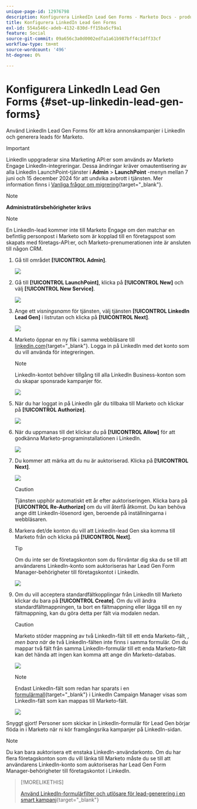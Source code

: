 ```yaml
---
unique-page-id: 12976798
description: Konfigurera LinkedIn Lead Gen Forms - Marketo Docs - produktdokumentation
title: Konfigurera LinkedIn Lead Gen Forms
exl-id: 554a546c-adeb-4132-830d-ff15ba5cf9a1
feature: Social
source-git-commit: 09a656c3a0d0002edfa1a61b987bff4c1dff33cf
workflow-type: tm+mt
source-wordcount: '496'
ht-degree: 0%

---
```


# Konfigurera LinkedIn Lead Gen Forms {#set-up-linkedin-lead-gen-forms}

Använd LinkedIn Lead Gen Forms för att köra annonskampanjer i LinkedIn och generera leads för Marketo.

>[!IMPORTANT]
>
>LinkedIn uppgraderar sina Marketing API:er som används av Marketo Engage LinkedIn-integreringar. Dessa ändringar kräver omautentisering av alla LinkedIn LaunchPoint-tjänster i **Admin** > **LaunchPoint** -menyn mellan 7 juni och 15 december 2024 för att undvika avbrott i tjänsten. Mer information finns i [Vanliga frågor om migrering](https://nation.marketo.com/t5/employee-blogs/linkedin-re-authentication-required/ba-p/347794){target="_blank"}.

>[!NOTE]
>
>**Administratörsbehörigheter krävs**

>[!NOTE]
>
>En LinkedIn-lead kommer inte till Marketo Engage om den matchar en befintlig personpost i Marketo som är kopplad till en företagspost som skapats med företags-API:er, och Marketo-prenumerationen inte är ansluten till någon CRM.

1. Gå till området **[!UICONTROL Admin]**.

   ![](assets/set-up-linkedin-lead-gen-forms-1.png)

1. Gå till **[!UICONTROL LaunchPoint]**, klicka på **[!UICONTROL New]** och välj **[!UICONTROL New Service]**.

   ![](assets/set-up-linkedin-lead-gen-forms-2.png)

1. Ange ett _visningsnamn_ för tjänsten, välj tjänsten **[!UICONTROL LinkedIn Lead Gen]** i listrutan och klicka på **[!UICONTROL Next]**.

   ![](assets/set-up-linkedin-lead-gen-forms-3.png)

1. Marketo öppnar en ny flik i samma webbläsare till [linkedin.com](https://www.linkedin.com){target="_blank"}. Logga in på LinkedIn med det konto som du vill använda för integreringen.

   >[!NOTE]
   >
   >LinkedIn-kontot behöver tillgång till alla LinkedIn Business-konton som du skapar sponsrade kampanjer för.

   ![](assets/set-up-linkedin-lead-gen-forms-4.png)

1. När du har loggat in på LinkedIn går du tillbaka till Marketo och klickar på **[!UICONTROL Authorize]**.

   ![](assets/set-up-linkedin-lead-gen-forms-5.png)

1. När du uppmanas till det klickar du på **[!UICONTROL Allow]** för att godkänna Marketo-programinstallationen i LinkedIn.

   ![](assets/set-up-linkedin-lead-gen-forms-6.png)

1. Du kommer att märka att du nu är auktoriserad. Klicka på **[!UICONTROL Next]**.

   ![](assets/set-up-linkedin-lead-gen-forms-7.png)

   >[!CAUTION]
   >
   >Tjänsten upphör automatiskt ett år efter auktoriseringen. Klicka bara på **[!UICONTROL Re-Authorize]** om du vill återfå åtkomst. Du kan behöva ange ditt LinkedIn-lösenord igen, beroende på inställningarna i webbläsaren.

1. Markera det/de konton du vill att LinkedIn-lead Gen ska komma till Marketo från och klicka på **[!UICONTROL Next]**.

   >[!TIP]
   >
   >Om du inte ser de företagskonton som du förväntar dig ska du se till att användarens LinkedIn-konto som auktoriseras har Lead Gen Form Manager-behörigheter till företagskontot i LinkedIn.

   ![](assets/set-up-linkedin-lead-gen-forms-8.png)

1. Om du vill acceptera standardfältkopplingar från LinkedIn till Marketo klickar du bara på **[!UICONTROL Create]**. Om du vill ändra standardfältmappningen, ta bort en fältmappning eller lägga till en ny fältmappning, kan du göra detta per fält via modalen nedan.

   >[!CAUTION]
   >
   >Marketo stöder mappning av två LinkedIn-fält till ett enda Marketo-fält, _, men bara när_ de två LinkedIn-fälten inte finns i samma formulär. Om du mappar två fält från samma LinkedIn-formulär till ett enda Marketo-fält kan det hända att ingen kan komma att ange din Marketo-databas.

   ![](assets/set-up-linkedin-lead-gen-forms-9.png)

   >[!NOTE]
   >
   >Endast LinkedIn-fält som redan har sparats i en [formulärmall](https://www.linkedin.com/help/lms/answer/79634){target="_blank"} i LinkedIn Campaign Manager visas som LinkedIn-fält som kan mappas till Marketo-fält.

   ![](assets/set-up-linkedin-lead-gen-forms-10.png)

Snyggt gjort! Personer som skickar in LinkedIn-formulär för Lead Gen börjar flöda in i Marketo när ni kör framgångsrika kampanjer på LinkedIn-sidan.

>[!NOTE]
>
>Du kan bara auktorisera ett enstaka LinkedIn-användarkonto. Om du har flera företagskonton som du vill länka till Marketo måste du se till att användarens LinkedIn-konto som auktoriseras har Lead Gen Form Manager-behörigheter till företagskontot i LinkedIn.

>[!MORELIKETHIS]
>
>[Använd LinkedIn-formulärfilter och utlösare för lead-generering i en smart kampanj](/help/marketo/product-docs/demand-generation/social/social-functions/use-linkedin-lead-gen-form-filters-and-triggers-in-a-smart-campaign.md){target="_blank"}
